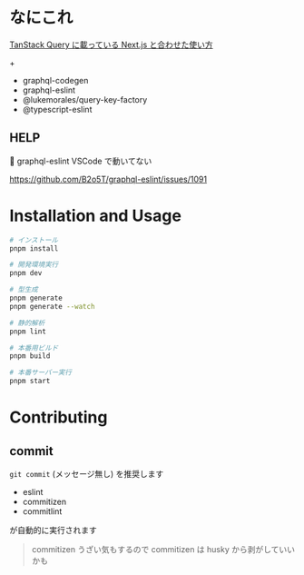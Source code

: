 # なにこれ

[TanStack Query に載っている Next.js と合わせた使い方](https://tanstack.com/query/latest/docs/react/guides/ssr)

\+

- graphql-codegen
- graphql-eslint
- @lukemorales/query-key-factory
- @typescript-eslint

## HELP

🧨 graphql-eslint VSCode で動いてない

https://github.com/B2o5T/graphql-eslint/issues/1091

# Installation and Usage

```zsh
# インストール
pnpm install

# 開発環境実行
pnpm dev

# 型生成
pnpm generate
pnpm generate --watch

# 静的解析
pnpm lint

# 本番用ビルド
pnpm build

# 本番サーバー実行
pnpm start
```

# Contributing

## commit

`git commit` (メッセージ無し) を推奨します

- eslint
- commitizen
- commitlint

が自動的に実行されます

> commitizen うざい気もするので commitizen は husky から剥がしていいかも
